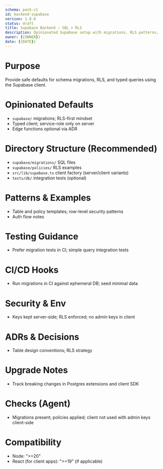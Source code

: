 ```yaml
---
schema: pack.v1
id: backend-supabase
version: 1.0.0
status: draft
title: Supabase Backend – SQL + RLS
description: Opinionated Supabase setup with migrations, RLS patterns, and typed client usage.
owner: {{OWNER}}
date: {{DATE}}
---
```


# Purpose
Provide safe defaults for schema migrations, RLS, and typed queries using the Supabase client.

# Opinionated Defaults
- `supabase/` migrations; RLS-first mindset
- Typed client; service-role only on server
- Edge functions optional via ADR

# Directory Structure (Recommended)
- `supabase/migrations/` SQL files
- `supabase/policies/` RLS examples
- `src/lib/supabase.ts` client factory (server/client variants)
- `tests/db/` integration tests (optional)

# Patterns & Examples
- Table and policy templates; row-level security patterns
- Auth flow notes

# Testing Guidance
- Prefer migration tests in CI; simple query integration tests

# CI/CD Hooks
- Run migrations in CI against ephemeral DB; seed minimal data

# Security & Env
- Keys kept server-side; RLS enforced; no admin keys in client

# ADRs & Decisions
- Table design conventions; RLS strategy

# Upgrade Notes
- Track breaking changes in Postgres extensions and client SDK

# Checks (Agent)
- Migrations present; policies applied; client not used with admin keys client-side
# Compatibility
- Node: ">=20"
- React (for client apps): ">=19" (if applicable)

